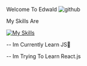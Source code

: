 Welcome To Edwald 
      ![github](https://img.shields.io/badge/GitHub-000000?style=for-the-badge&logo=GitHub&logoColor=white)

My Skills Are

[![My Skills](https://skills.thijs.gg/icons?i=js,css,html)](https://skills.thijs.gg) 

-- Im Currently Learn JS🎉

-- Im Trying To Learn React.js

